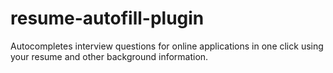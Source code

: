 # resume-autofill-plugin
Autocompletes interview questions for online applications in one click using your resume and other background information.
